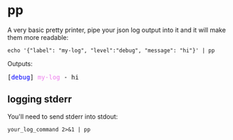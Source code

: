 # pp 

A very basic pretty printer, pipe your json log output into it and it will make them more readable: 

```shell
echo '{"label": "my-log", "level":"debug", "message": "hi"}' | pp
```

Outputs:

<pre>[<span style="color: blue">debug</span>] <span style="color: violet">my-log</span> - hi</pre>


## logging stderr

You'll need to send stderr into stdout: 

```shell
your_log_command 2>&1 | pp
```
